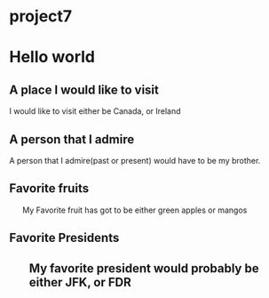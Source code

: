 # project7 <!DOCTYPE html>
<html>


<head>
  <title>My first webpage</title>
</head>


<body>


  <h1>Hello world</h1>
  
  <h2>A place I would like to visit</h2> <!section 1 of things I would like to do>
  <p> I would like to visit either be Canada, or Ireland</p>
<hr="2">


</body>


  <h2>A person that I admire</h2>
  
  <p>    A person that I admire<lb>(past or present)</lb> would have to be my brother.</p>      
  
  <h2> Favorite fruits</h2>
  
  <ul>   My Favorite fruit has got to be either green apples or mangos </ul>  
 
 <h2> Favorite Presidents<h2>
  <p>
  <ol>   My favorite president would probably be either JFK, or FDR </ol>
  
</html>
